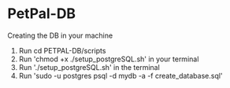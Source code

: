# PetPal-DB

Creating the DB in your machine

1.  Run cd PETPAL-DB/scripts
2.  Run 'chmod +x ./setup_postgreSQL.sh' in your terminal
3.  Run './setup_postgreSQL.sh' in the terminal
4.  Run 'sudo -u postgres psql -d mydb -a -f create_database.sql'
